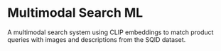 # Multimodal Search ML
A multimodal search system using CLIP embeddings to match product queries with images and descriptions from the SQID dataset.
